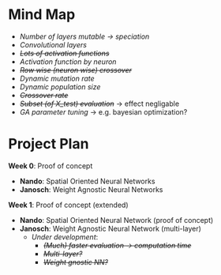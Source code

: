# Mind Map

- _Number of layers mutable -> speciation_
- _Convolutional layers_
- ~~_Lots of activation functions_~~
- _Activation function by neuron_
- ~~_Row wise (neuron wise) crossover_~~
- _Dynamic mutation rate_
- _Dynamic population size_
- ~~_Crossover rate_~~
- ~~_Subset (of X_test) evaluation_~~ -> effect negligable
- _GA parameter tuning_ -> e.g. bayesian optimization?

# Project Plan

**Week 0**: Proof of concept
- **Nando**: Spatial Oriented Neural Networks
- **Janosch**: Weight Agnostic Neural Networks

**Week 1**: Proof of concept (extended)
- **Nando**: Spatial Oriented Neural Network (proof of concept)
- **Janosch**: Weight Agnostic Neural Network (multi-layer)
  - *Under development*:
    - ~~_(Much) faster evaluation -> computation time_~~
    - ~~_Multi-layer?_~~
    - ~~_Weight gnostic NN?_~~
